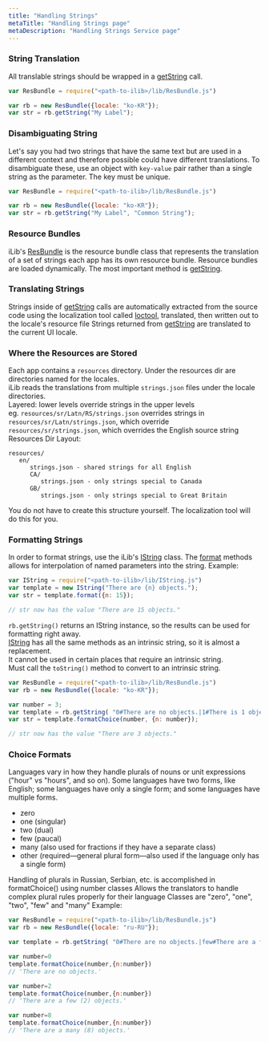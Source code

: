 ```yaml
---
title: "Handling Strings"
metaTitle: "Handling Strings page"
metaDescription: "Handling Strings Service page"
---
```



### String Translation
All translable strings should be wrapped in a [getString](https://ilib-js.github.io/iLib/docs/api/jsdoc/symbols/ResBundle.html#getString) call. 

``` javascript
var ResBundle = require("<path-to-ilib>/lib/ResBundle.js")

var rb = new ResBundle({locale: "ko-KR"});
var str = rb.getString("My Label");
``` 


### Disambiguating String
Let's say you had two strings that have the same text but are used in a different context and therefore possible could have different translations. To disambiguate these, use an object with `key-value` pair rather than a single string as the parameter. The key must be unique.
``` javascript
var ResBundle = require("<path-to-ilib>/lib/ResBundle.js")

var rb = new ResBundle({locale: "ko-KR"});
var str = rb.getString("My Label", "Common String");
```


### Resource Bundles
iLib's [ResBundle](https://ilib-js.github.io/iLib/docs/api/jsdoc/symbols/ResBundle.html) is the resource bundle class that represents the translation of a set of strings each app has its own resource bundle. Resource bundles are loaded dynamically. The most important method is [getString](https://ilib-js.github.io/iLib/docs/api/jsdoc/symbols/ResBundle.html#getString).


### Translating Strings
Strings inside of [getString](https://ilib-js.github.io/iLib/docs/api/jsdoc/symbols/ResBundle.html#getString) calls are automatically extracted from the source code using the localization tool called [loctool](https://github.com/iLib-js/loctool), translated, then written out to the locale's resource file Strings returned from [getString](https://ilib-js.github.io/iLib/docs/api/jsdoc/symbols/ResBundle.html#getString) are translated to the current UI locale.


### Where the Resources are Stored
Each app contains a `resources` directory. 
Under the resources dir are directories named for the locales.  
iLib reads the translations from multiple `strings.json` files under the locale directories.  
Layered: lower levels override strings in the upper levels  
eg. `resources/sr/Latn/RS/strings.json` overrides strings in `resources/sr/Latn/strings.json`, which override `resources/sr/strings.json`, which overrides the English source string  
Resources Dir Layout:
```
resources/
   en/
      strings.json - shared strings for all English
      CA/
         strings.json - only strings special to Canada
      GB/
         strings.json - only strings special to Great Britain
```
You do not have to create this structure yourself. The localization tool will do this for you.


### Formatting Strings
In order to format strings, use the iLib's [IString](https://ilib-js.github.io/iLib/docs/api/jsdoc/symbols/IString.html) class. The [format](https://ilib-js.github.io/iLib/docs/api/jsdoc/symbols/IString.html#format) methods allows 
for interpolation of named parameters into the string. Example:

```javascript
var IString = require("<path-to-ilib>/lib/IString.js")
var template = new IString("There are {n} objects.");
var str = template.format({n: 15});

// str now has the value "There are 15 objects."
```

`rb.getString()` returns an IString instance, so the results can be used for formatting right away.  
[IString](https://ilib-js.github.io/iLib/docs/api/jsdoc/symbols/IString.html) has all the same methods as an intrinsic string, so it is almost a replacement.  
It cannot be used in certain places that require an intrinsic string.  
Must call the `toString()` method to convert to an intrinsic string.

```javascript
var ResBundle = require("<path-to-ilib>/lib/ResBundle.js")
var rb = new ResBundle({locale: "ko-KR"});

var number = 3;
var template = rb.getString( "0#There are no objects.|1#There is 1 object.|#There are {n} objects.");
var str = template.formatChoice(number, {n: number});

// str now has the value "There are 3 objects."
```

### Choice Formats
Languages vary in how they handle plurals of nouns or unit expressions ("hour" vs "hours", and so on). Some languages have two forms, like English; some languages have only a single form; and some languages have multiple forms. 
* zero
* one (singular)
* two (dual)
* few (paucal)
* many (also used for fractions if they have a separate class)
* other (required—general plural form—also used if the language only has a single form)


Handling of plurals in Russian, Serbian, etc. is accomplished in formatChoice() using number classes
Allows the translators to handle complex plural rules properly for their language
Classes are "zero", "one", "two", "few" and "many"
Example:

```javascript
var ResBundle = require("<path-to-ilib>/lib/ResBundle.js")
var rb = new ResBundle({locale: "ru-RU"});

var template = rb.getString( "0#There are no objects.|few#There are a few ({n}) objects.|many#There are a many ({n}) objects.|#There are many  objects. ({n})");

var number=0
template.formatChoice(number,{n:number})
// 'There are no objects.'

var number=2
template.formatChoice(number,{n:number})
// 'There are a few (2) objects.'

var number=8
template.formatChoice(number,{n:number})
// 'There are a many (8) objects.'
```